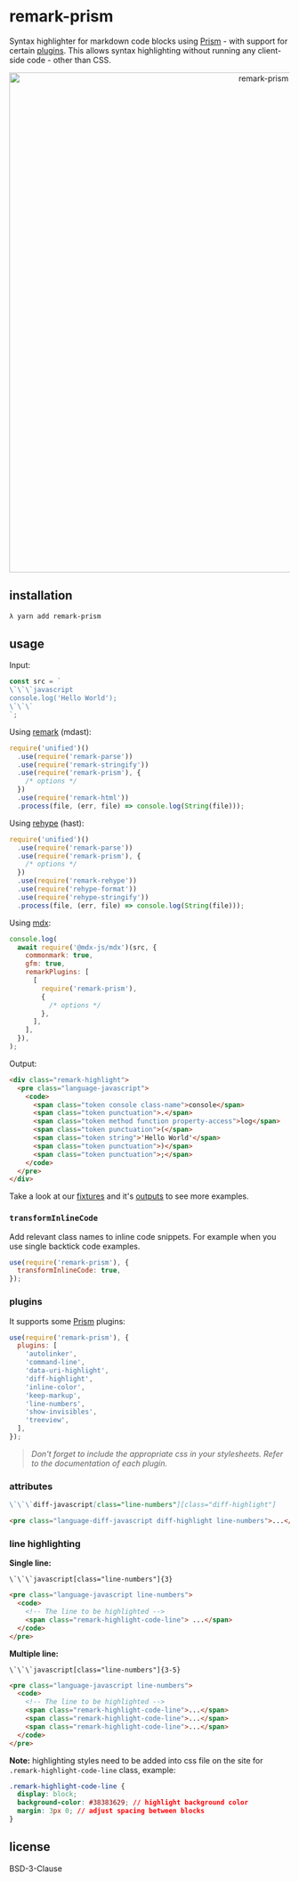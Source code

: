 # remark-prism

Syntax highlighter for markdown code blocks using [Prism](https://prismjs.com/) - with support for certain [plugins](https://prismjs.com/plugins/). This allows syntax highlighting without running any client-side code - other than CSS.

<div align="center">
  <img width="898" src="media/cover.png" alt="remark-prism">
</div>

## installation

```bash
λ yarn add remark-prism
```

## usage

Input:

```js
const src = `
\`\`\`javascript
console.log('Hello World');
\`\`\`
`;
```

Using [remark](https://github.com/remarkjs/remark) (mdast):

```js
require('unified')()
  .use(require('remark-parse'))
  .use(require('remark-stringify'))
  .use(require('remark-prism'), {
    /* options */
  })
  .use(require('remark-html'))
  .process(file, (err, file) => console.log(String(file)));
```

Using [rehype](https://github.com/rehypejs/rehype) (hast):

```js
require('unified')()
  .use(require('remark-parse'))
  .use(require('remark-prism'), {
    /* options */
  })
  .use(require('remark-rehype'))
  .use(require('rehype-format'))
  .use(require('rehype-stringify'))
  .process(file, (err, file) => console.log(String(file)));
```

Using [mdx](https://mdxjs.com/):

```js
console.log(
  await require('@mdx-js/mdx')(src, {
    commonmark: true,
    gfm: true,
    remarkPlugins: [
      [
        require('remark-prism'),
        {
          /* options */
        },
      ],
    ],
  }),
);
```

Output:

```html
<div class="remark-highlight">
  <pre class="language-javascript">
    <code>
      <span class="token console class-name">console</span>
      <span class="token punctuation">.</span>
      <span class="token method function property-access">log</span>
      <span class="token punctuation">(</span>
      <span class="token string">'Hello World'</span>
      <span class="token punctuation">)</span>
      <span class="token punctuation">;</span>
    </code>
  </pre>
</div>
```

Take a look at our [fixtures](test/fixtures) and it's [outputs](test/outputs) to see more examples.

### `transformInlineCode`

Add relevant class names to inline code snippets. For example when you use single backtick code examples.

```js
use(require('remark-prism'), {
  transformInlineCode: true,
});
```

### plugins

It supports some [Prism](https://prismjs.com/) plugins:

```js
use(require('remark-prism'), {
  plugins: [
    'autolinker',
    'command-line',
    'data-uri-highlight',
    'diff-highlight',
    'inline-color',
    'keep-markup',
    'line-numbers',
    'show-invisibles',
    'treeview',
  ],
});
```

> _Don't forget to include the appropriate css in your stylesheets. Refer to the documentation of each plugin._

### attributes

```markdown
\`\`\`diff-javascript[class="line-numbers"][class="diff-highlight"]
```

```html
<pre class="language-diff-javascript diff-highlight line-numbers">...</pre>
```

### line highlighting

**Single line:**
```
\`\`\`javascript[class="line-numbers"]{3}
```

```html
<pre class="language-javascript line-numbers">
  <code>
    <!-- The line to be highlighted -->
    <span class="remark-highlight-code-line"> ...</span>
  </code>
</pre>
```

**Multiple line:**

```
\`\`\`javascript[class="line-numbers"]{3-5}
```

```html
<pre class="language-javascript line-numbers">
  <code>
    <!-- The line to be highlighted -->
    <span class="remark-highlight-code-line">...</span>
    <span class="remark-highlight-code-line">...</span>
    <span class="remark-highlight-code-line">...</span>
  </code>
</pre>
```

**Note:** highlighting styles need to be added into css file on the site for `.remark-highlight-code-line` class, example:

```css
.remark-highlight-code-line {
  display: block;
  background-color: #38383629; // highlight background color
  margin: 3px 0; // adjust spacing between blocks
}

```

## license

BSD-3-Clause

